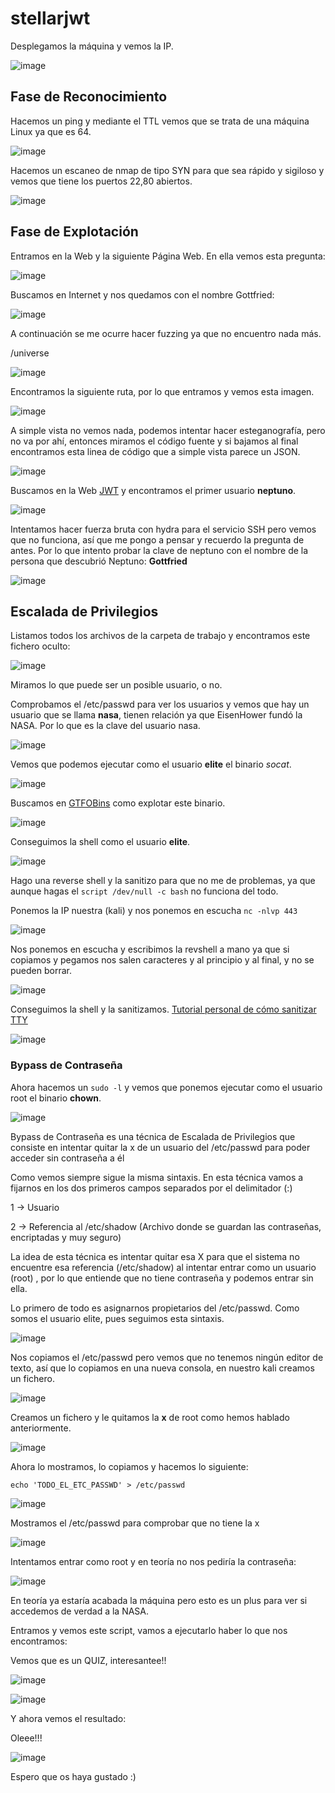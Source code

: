 # stellarjwt

Desplegamos la máquina y vemos la IP.

![image](https://github.com/user-attachments/assets/f77eddb2-7029-49c8-a047-2dd1511bc57d)

## Fase de Reconocimiento

Hacemos un ping y mediante el TTL vemos que se trata de una máquina Linux ya que es 64.

![image](https://github.com/user-attachments/assets/7b3a80b0-fc7c-4f87-a957-70c041ee244d)

Hacemos un escaneo de nmap de tipo SYN para que sea rápido y sigiloso y vemos que tiene los puertos 22,80 abiertos.

![image](https://github.com/user-attachments/assets/7467a3bf-f94b-49e8-af86-3188edde0b81)

## Fase de Explotación

Entramos en la Web y la siguiente Página Web. En ella vemos esta pregunta:

![image](https://github.com/user-attachments/assets/c56f3581-c32b-4bdd-87de-fb26b85ceccd)

Buscamos en Internet y nos quedamos con el nombre Gottfried:

![image](https://github.com/user-attachments/assets/abc16f56-7b8f-4e9b-b173-83ade0e47435)

A continuación se me ocurre hacer fuzzing ya que no encuentro nada más.

/universe

![image](https://github.com/user-attachments/assets/de865021-2951-424c-a1c1-e9f2ba076c14)

Encontramos la siguiente ruta, por lo que entramos y vemos esta imagen.

![image](https://github.com/user-attachments/assets/cee96555-68b0-40a5-a44f-75c8b749e506)

A simple vista no vemos nada, podemos intentar hacer esteganografía, pero no va por ahí, entonces miramos el código fuente y si bajamos al final encontramos esta linea de código que a simple vista parece un JSON.

![image](https://github.com/user-attachments/assets/5fa91380-8bae-4bc6-b3a9-936b1a052ecc)

Buscamos en la Web [JWT](https://jwt.io/) y encontramos el primer usuario **neptuno**.

![image](https://github.com/user-attachments/assets/2515b0cd-0e0b-4e97-ad0f-d9e5ab4afbad)

Intentamos hacer fuerza bruta con hydra para el servicio SSH pero vemos que no funciona, así que me pongo a pensar y recuerdo la pregunta de antes. Por lo que intento probar la clave de neptuno con el nombre de la persona que descubrió Neptuno: **Gottfried**

![image](https://github.com/user-attachments/assets/74551631-d2fc-452d-b2dc-a81ea9a46c25)

## Escalada de Privilegios

Listamos todos los archivos de la carpeta de trabajo y encontramos este fichero oculto:

![image](https://github.com/user-attachments/assets/bcfd1dfb-fbbe-445f-829c-b7c827a0b872)

Miramos lo que puede ser un posible usuario, o no.

Comprobamos el /etc/passwd para ver los usuarios y vemos que hay un usuario que se llama **nasa**, tienen relación ya que EisenHower fundó la NASA. Por lo que es la clave del usuario nasa.

![image](https://github.com/user-attachments/assets/cf0ab161-6693-44cd-b0c9-37418fc67300)

Vemos que podemos ejecutar como el usuario **elite** el binario *socat*.

![image](https://github.com/user-attachments/assets/24e16a28-9df6-4c3d-a13a-bfc4eaff1c35)

Buscamos en [GTFOBins](https://gtfobins.github.io/) como explotar este binario.

![image](https://github.com/user-attachments/assets/ee474d9a-30a0-4469-b819-7c7e480b786a)

Conseguimos la shell como el usuario **elite**.

![image](https://github.com/user-attachments/assets/e81d1a87-a8b5-4ea8-ba01-f3f1a6d3118e)

Hago una reverse shell y la sanitizo para que no me de problemas, ya que aunque hagas el `script /dev/null -c bash` no funciona del todo.

Ponemos la IP nuestra (kali) y nos ponemos en escucha `nc -nlvp 443`

![image](https://github.com/user-attachments/assets/301f98d3-23f4-453a-9b61-87499813aefe)

Nos ponemos en escucha y escribimos la revshell a mano ya que si copiamos y pegamos nos salen caracteres y al principio y al final, y no se pueden borrar.

![image](https://github.com/user-attachments/assets/318432a8-908f-4d72-9cfb-1c50bed87136)

Conseguimos la shell y la sanitizamos. [Tutorial personal de cómo sanitizar TTY](https://github.com/Alv-fh/tty_treatment)

![image](https://github.com/user-attachments/assets/a9c81fa7-43f1-4193-96e4-0747cdb0fb15)

### Bypass de Contraseña

Ahora hacemos un `sudo -l` y vemos que ponemos ejecutar como el usuario root el binario **chown**.

![image](https://github.com/user-attachments/assets/15870954-ce8a-4d69-af31-a144ca7d96d4)

Bypass de Contraseña es una técnica de Escalada de Privilegios que consiste en intentar quitar la x de un usuario del /etc/passwd para poder acceder sin contraseña a él

Como vemos siempre sigue la misma sintaxis. En esta técnica vamos a fijarnos en los dos primeros campos separados por el delimitador (:)

1 -> Usuario

2 -> Referencia al /etc/shadow (Archivo donde se guardan las contraseñas, encriptadas y muy seguro)

La idea de esta técnica es intentar quitar esa X para que el sistema no encuentre esa referencia (/etc/shadow) al intentar entrar como un usuario (root) , por lo que entiende que no tiene contraseña y podemos entrar sin ella.

Lo primero de todo es asignarnos propietarios del /etc/passwd. Como somos el usuario elite, pues seguimos esta sintaxis.

![image](https://github.com/user-attachments/assets/83a19d16-d47d-44f2-b7b6-8741d60b49a8)

Nos copiamos el /etc/passwd pero vemos que no tenemos ningún editor de texto, así que lo copiamos en una nueva consola, en nuestro kali creamos un fichero.

![image](https://github.com/user-attachments/assets/81af4f20-471f-4eee-a235-451adb781629)

Creamos un fichero y le quitamos la **x** de root como hemos hablado anteriormente.

![image](https://github.com/user-attachments/assets/dcbff723-5861-4aa2-ad76-bffdbde46981)

Ahora lo mostramos, lo copiamos y hacemos lo siguiente:

`echo 'TODO_EL_ETC_PASSWD' > /etc/passwd`

![image](https://github.com/user-attachments/assets/efa6ec96-0e70-4c02-bdbb-4b6097e4808a)

Mostramos el /etc/passwd para comprobar que no tiene la x

![image](https://github.com/user-attachments/assets/40a42b74-46b1-4427-b1aa-87da3474fa7c)

Intentamos entrar como root y en teoría no nos pediría la contraseña:

![image](https://github.com/user-attachments/assets/b91ace36-bb51-4198-b835-b990b05b1573)

En teoría ya estaría acabada la máquina pero esto es un plus para ver si accedemos de verdad a la NASA.

Entramos y vemos este script, vamos a ejecutarlo haber lo que nos encontramos:

Vemos que es un QUIZ, interesantee!!

![image](https://github.com/user-attachments/assets/d8692c5a-7360-48f3-b3bc-d339dabed146)

![image](https://github.com/user-attachments/assets/ea44a5a5-d2ef-4f35-ae0c-0ad2310aad21)

Y ahora vemos el resultado:

Oleee!!!

![image](https://github.com/user-attachments/assets/f2db0e99-49a2-4794-8bac-4dea7f28df4f)

Espero que os haya gustado :)
